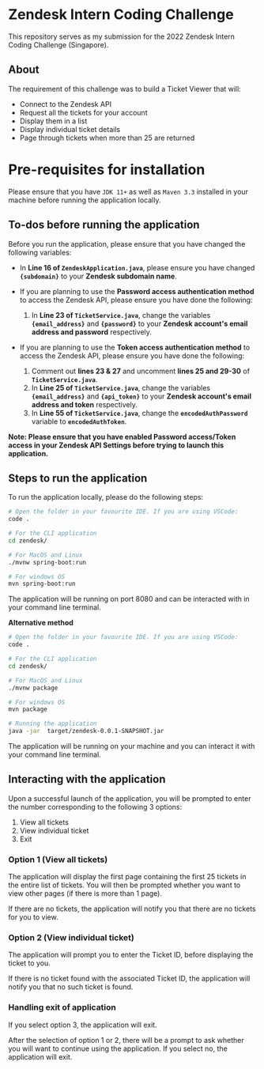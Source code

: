 # Zendesk Intern Coding Challenge

This repository serves as my submission for the 2022 Zendesk Intern Coding Challenge (Singapore).

## About

The requirement of this challenge was to build a Ticket Viewer that will:

- Connect to the Zendesk API
- Request all the tickets for your account
- Display them in a list
- Display individual ticket details
- Page through tickets when more than 25 are returned

# Pre-requisites for installation

Please ensure that you have `JDK 11+` as well as `Maven 3.3` installed in your machine before running the application locally.


## To-dos before running the application

Before you run the application, please ensure that you have changed the following variables:

- In **Line 16 of `ZendeskApplication.java`**, please ensure you have changed **`{subdomain}`** to your **Zendesk subdomain name**.
- If you are planning to use the **Password access authentication method** to access the Zendesk API, please ensure you have done the following:

   1. In **Line 23 of `TicketService.java`**, change the variables **`{email_address}`** and **`{password}`** to your **Zendesk account's email address and password** respectively.

- If you are planning to use the **Token access authentication method** to access the Zendesk API, please ensure you have done the following:

   1. Comment out **lines 23 & 27** and uncomment **lines 25 and 29-30** of **`TicketService.java`**. 
   2. In **Line 25 of `TicketService.java`**, change the variables **`{email_address}`** and **`{api_token}`** to your **Zendesk account's email address and token** respectively.
   3. In **Line 55 of `TicketService.java`**, change the **`encodedAuthPassword`** variable to **`encodedAuthToken`**.

**Note: Please ensure that you have enabled Password access/Token access in your Zendesk API Settings before trying to launch this application.**

## Steps to run the application

To run the application locally, please do the following steps:

```bash
# Open the folder in your favourite IDE. If you are using VSCode:
code .

# For the CLI application
cd zendesk/

# For MacOS and Linux
./mvnw spring-boot:run 

# For windows OS
mvn spring-boot:run
```

The application will be running on port 8080 and can be interacted with in your command line terminal.

**Alternative method**

```bash
# Open the folder in your favourite IDE. If you are using VSCode:
code .

# For the CLI application
cd zendesk/

# For MacOS and Linux
./mvnw package 

# For windows OS
mvn package

# Running the application
java -jar  target/zendesk-0.0.1-SNAPSHOT.jar
```

The application will be running on your machine and you can interact it with your command line terminal.

## Interacting with the application

Upon a successful launch of the application, you will be prompted to enter the number corresponding to the following 3 options:

1. View all tickets
2. View individual ticket
3. Exit

### Option 1 (View all tickets)

The application will display the first page containing the first 25 tickets in the entire list of tickets. You will then be prompted whether you want to view other pages (if there is more than 1 page).

If there are no tickets, the application will notify you that there are no tickets for you to view.

### Option 2 (View individual ticket)

The application will prompt you to enter the Ticket ID, before displaying the ticket to you.

If there is no ticket found with the associated Ticket ID, the application will notify you that no such ticket is found.

### Handling exit of application
If you select option 3, the application will exit.

After the selection of option 1 or 2, there will be a prompt to ask whether you will want to continue using the application. If you select no, the application will exit.

